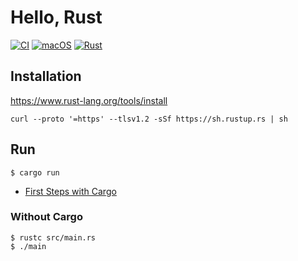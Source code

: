 # Hello, Rust

[![CI](https://github.com/ykws/hello-rust/actions/workflows/rust.yml/badge.svg)](https://github.com/ykws/hello-rust/actions/workflows/rust.yml)
[![macOS](https://img.shields.io/badge/macOS-BigSur-black)](https://developer.apple.com/macos/)
[![Rust](https://img.shields.io/badge/Rust-1.51.0-orange)](https://www.rust-lang.org/)

## Installation

https://www.rust-lang.org/tools/install

`curl --proto '=https' --tlsv1.2 -sSf https://sh.rustup.rs | sh`

## Run

```
$ cargo run
```

- [First Steps with Cargo](https://doc.rust-lang.org/cargo/getting-started/first-steps.html)

### Without Cargo

```
$ rustc src/main.rs
$ ./main
```
